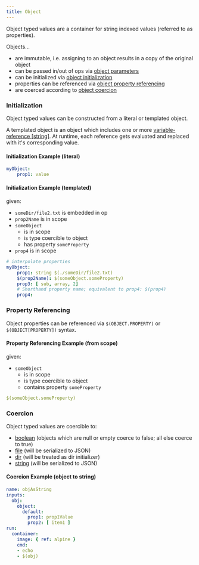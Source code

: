 ```yaml
---
title: Object
---
```


Object typed values are a container for string indexed values (referred to as properties).

Objects...
- are immutable, i.e. assigning to an object results in a copy of the original object
- can be passed in/out of ops via [object parameters](../op-directory/op/parameter/object.md)
- can be initialized via [object initialization](#initialization)
- properties can be referenced via [object property referencing](#property-referencing)
- are coerced according to [object coercion](#coercion)

### Initialization
Object typed values can be constructed from a literal or templated object.
 
A templated object is an object which includes one or more [variable-reference [string]](../op-directory/op/variable-reference.md).
At runtime, each reference gets evaluated and replaced with it's corresponding value.

#### Initialization Example (literal)

```yaml
myObject:
    prop1: value
```

#### Initialization Example (templated)
given:
- `someDir/file2.txt` is embedded in op
- `prop2Name` is in scope
- `someObject`
  - is in scope
  - is type coercible to object
  - has property `someProperty`
- `prop4` is in scope

```yaml
# interpolate properties
myObject:
    prop1: string $(./someDir/file2.txt)
    $(prop2Name): $(someObject.someProperty)
    prop3: [ sub, array, 2]
    # Shorthand property name; equivalent to prop4: $(prop4)
    prop4:
```

### Property Referencing
Object properties can be referenced via `$(OBJECT.PROPERTY)` or `$(OBJECT[PROPERTY])` syntax.

#### Property Referencing Example (from scope)
given:
- `someObject`
  - is in scope
  - is type coercible to object
  - contains property `someProperty`

```yaml
$(someObject.someProperty)
```

### Coercion
Object typed values are coercible to:

- [boolean](boolean.md) (objects which are null or empty coerce to false; all else coerce to true)
- [file](file.md) (will be serialized to JSON)
- [dir](dir.md) (will be treated as dir initializer)
- [string](string.md) (will be serialized to JSON)

#### Coercion Example (object to string)
```yaml
name: objAsString
inputs:
  obj:
    object:
      default:
        prop1: prop1Value
        prop2: [ item1 ]
run:
  container:
    image: { ref: alpine }
    cmd:
    - echo
    - $(obj)
```